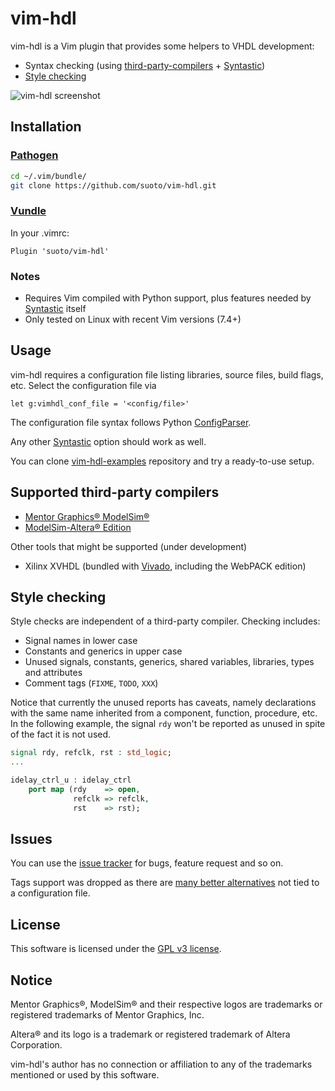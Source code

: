 # vim-hdl

vim-hdl is a Vim plugin that provides some helpers to VHDL development:

* Syntax checking (using
  [third-party-compilers](#supported-third-party-compilers) +
  [Syntastic][Syntastic])
* [Style checking](#style-checking)

![vim-hdl screenshot](http://i.imgur.com/YksSZq0.png)

## Installation

### [Pathogen][pathogen]

```bash
cd ~/.vim/bundle/
git clone https://github.com/suoto/vim-hdl.git
```

### [Vundle][vundle]

In your .vimrc:

```viml
Plugin 'suoto/vim-hdl'
```

### Notes

* Requires Vim compiled with Python support, plus features needed by
  [Syntastic][Syntastic] itself
* Only tested on Linux with recent Vim versions (7.4+)

## Usage

vim-hdl requires a configuration file listing libraries, source files,
build flags, etc. Select the configuration file via

```viml
let g:vimhdl_conf_file = '<config/file>'
```

The configuration file syntax follows Python [ConfigParser][ConfigParser].

Any other [Syntastic][Syntastic] option should work as well.

You can clone [vim-hdl-examples][vim-hdl-examples] repository and try a ready-to-use
setup.

## Supported third-party compilers

* [Mentor Graphics® ModelSim®][Mentor_msim]
* [ModelSim-Altera® Edition][Altera_msim]

Other tools that might be supported (under development)

* Xilinx XVHDL (bundled with [Vivado][Xilinx_Vivado], including the WebPACK edition)

## Style checking

Style checks are independent of a third-party compiler. Checking includes:

* Signal names in lower case
* Constants and generics in upper case
* Unused signals, constants, generics, shared variables, libraries, types and
 attributes
* Comment tags (`FIXME`, `TODO`, `XXX`)

Notice that currently the unused reports has caveats, namely declarations with
the same name inherited from a component, function, procedure, etc. In the
following example, the signal `rdy` won't be reported as unused in spite of the
fact it is not used.

```vhdl
signal rdy, refclk, rst : std_logic;
...

idelay_ctrl_u : idelay_ctrl
    port map (rdy    => open,
              refclk => refclk,
              rst    => rst);
```

## Issues

You can use the [issue tracker][issue_tracker] for bugs, feature request and so on.

Tags support was dropped as there are [many better alternatives][ctags-alternatives]
not tied to a configuration file.

## License

This software is licensed under the [GPL v3 license][gpl].

## Notice

Mentor Graphics®, ModelSim® and their respective logos are trademarks or registered
trademarks of Mentor Graphics, Inc.

Altera® and its logo is a trademark or registered trademark of Altera Corporation.

vim-hdl's author has no connection or affiliation to any of the trademarks mentioned
or used by this software.

[Syntastic]: https://github.com/scrooloose/syntastic
[Mentor_msim]: http://www.mentor.com/products/fv/modelsim/
[Altera_msim]: https://www.altera.com/downloads/download-center.html
[Xilinx_Vivado]: http://www.xilinx.com/products/design-tools/vivado/vivado-webpack.html
[pathogen]: https://github.com/tpope/vim-pathogen
[vundle]: https://github.com/VundleVim/Vundle.vim
[ConfigParser]: https://docs.python.org/2/library/configparser.html
[vim-hdl-examples]: https://github.com/suoto/vim-hdl-examples
[gpl]: http://www.gnu.org/copyleft/gpl.html
[issue_tracker]: https://github.com/suoto/vim-hdl/issues
[ctags-alternatives]: https://github.com/search?l=VimL&q=vim+ctags&ref=searchresults&type=Repositories&utf8=%E2%9C%93
